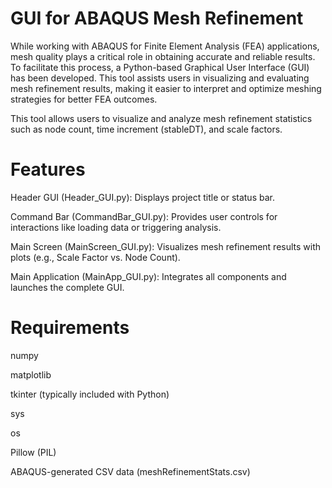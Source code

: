 # GUI for ABAQUS Mesh Refinement 
While working with ABAQUS for Finite Element Analysis (FEA) applications, mesh quality plays a critical role in obtaining accurate and reliable results. To facilitate this process, a Python-based Graphical User Interface (GUI) has been developed. This tool assists users in visualizing and evaluating mesh refinement results, making it easier to interpret and optimize meshing strategies for better FEA outcomes.


This tool allows users to visualize and analyze mesh refinement statistics such as node count, time increment (stableDT), and scale factors.
# Features
Header GUI (Header_GUI.py): Displays project title or status bar.

Command Bar (CommandBar_GUI.py): Provides user controls for interactions like loading data or triggering analysis.

Main Screen (MainScreen_GUI.py): Visualizes mesh refinement results with plots (e.g., Scale Factor vs. Node Count).

Main Application (MainApp_GUI.py): Integrates all components and launches the complete GUI.

# Requirements
numpy

matplotlib

tkinter (typically included with Python)

sys

os

Pillow (PIL)

ABAQUS-generated CSV data (meshRefinementStats.csv)
